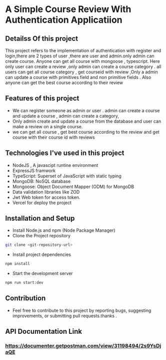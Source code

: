 # A Simple Course Review With Authentication Applicatiion

## Detailss Of this project

This project refers to the implementation of authentication with register and login,there are 2 types of user ,there are user and admin.only admin can create course. Anyone can get all course with mongoose , typescript. Here only user can create a review ,only admin can create a course category . all users can get all course category , get courseid with review ,Only a admin can update a course with primitives field and non primitive fields . Also anyone can get the best course according to their review

## Features of this project

- We can register someone as admin or user . admin can create a course and update a course , admin can create a category,
- Only admin create and update a course from the database and user can make a review on a single course.
- we can get all course , get best course according to the review and get course with their course id with reviews

## Technologies I've used in this project

- NodeJS , A javascipt runtine environment
- ExpressJS framwork
- TypeScript: Superset of JavaScript with static typing
- MongoDB: NoSQL database
- Mongoose: Object Document Mapper (ODM) for MongoDB
- Data validation libraries like ZOD
- Jwt Web token for access token.
- Vercel for deploy the project

## Installation and Setup

- Install Node.js and npm (Node Package Manager)
- Clone the Project repository

```bash for windows / zsh for mac
git clone <git-repository-url>
```

- Install project dependencies

```bash for windows / zsh for mac
npm install
```

- Start the development server

```bash for windows / zsh for mac
npm run start:dev
```

## Contribution

- Feel free to contribute to this project by reporting bugs, suggesting improvements, or submitting pull requests.thanks .

## API Documentation Link

### https://documenter.getpostman.com/view/31198494/2s9YsDjaQE
